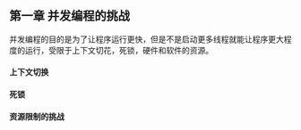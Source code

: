 
## 第一章 并发编程的挑战

并发编程的目的是为了让程序运行更快，但是不是启动更多线程就能让程序更大程度的运行，受限于上下文切花，死锁，硬件和软件的资源。

#### 上下文切换

#### 死锁

#### 资源限制的挑战